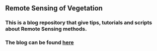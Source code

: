 ## Remote Sensing of Vegetation

### This is a blog repository that give tips, tutorials and scripts about Remote Sensing methods. 

### The blog can be found [here](https://Remote-Sensing-of-Vegetation.github.io)
